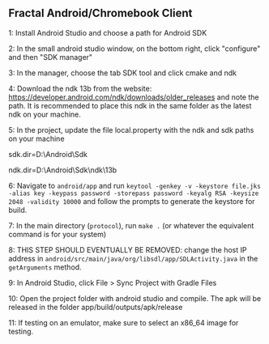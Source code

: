 ## Fractal Android/Chromebook Client


1: Install Android Studio and choose a path for Android SDK


2: In the small android studio window, on the bottom right, click "configure" and then "SDK manager"


3: In the manager, choose the tab SDK tool and click cmake and ndk


4: Download the ndk 13b from the website: https://developer.android.com/ndk/downloads/older_releases and note the path. It is recommended to place this ndk in the same folder as the latest ndk on your machine.


5: In the project, update the file local.property with the ndk and sdk paths on your machine

sdk.dir=D\:\\Android\\Sdk

ndk.dir=D\:\\Android\\Sdk\\ndk\\13b


6: Navigate to `android/app` and run `keytool -genkey -v -keystore file.jks -alias key -keypass password -storepass password -keyalg RSA -keysize 2048 -validity 10000` and follow the prompts to generate the keystore for build.


7: In the main directory (`protocol`), run `make .` (or whatever the equivalent command is for your system)


8: THIS STEP SHOULD EVENTUALLY BE REMOVED: change the host IP address in `android/src/main/java/org/libsdl/app/SDLActivity.java` in the `getArguments` method.


9: In Android Studio, click File > Sync Project with Gradle Files


10: Open the project folder with android studio and compile. The apk will be released in the folder app/build/outputs/apk/release


11: If testing on an emulator, make sure to select an x86_64 image for testing.
